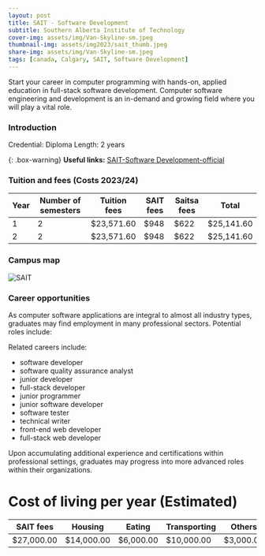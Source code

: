 ```yaml
---
layout: post
title: SAIT - Software Development
subtitle: Southern Alberta Institute of Technology
cover-img: assets/img/Van-Skyline-sm.jpeg
thumbnail-img: assets/img2023/sait_thumb.jpeg
share-img: assets/img/Van-Skyline-sm.jpeg
tags: [canada, Calgary, SAIT, Software Development]
---
```


Start your career in computer programming with hands-on, applied education in full-stack software development. Computer software engineering and development is an in-demand and growing field where you will play a vital role.

### Introduction

Credential: Diploma
Length: 2 years

{: .box-warning}
**Useful links:** [SAIT-Software Development-official](https://www.sait.ca/programs-and-courses/diplomas/software-development)

### Tuition and fees (Costs 2023/24)

| Year | Number of semesters | Tuition fees | SAIT fees	| Saitsa fees | Total |
|-|-|-|-|-|-|
| 1	| 2	| $23,571.60 |	$948 | $622	| $25,141.60 |
| 2	| 2	| $23,571.60 |	$948 |	$622 |	$25,141.60 |

### Campus map
![SAIT](https://www.sait.ca/assets/images/sait/in-body-and-galleries/about-sait/campus/in-sait-campus-map-645x826.jpg)

### Career opportunities
As computer software applications are integral to almost all industry types, graduates may find employment in many professional sectors. Potential roles include:

Related careers include:

- software developer
- software quality assurance analyst
- junior developer
- full-stack developer
- junior programmer
- junior software developer
- software tester
- technical writer
- front-end web developer
- full-stack web developer

Upon accumulating additional experience and certifications within professional settings, graduates may progress into more advanced roles within their organizations.

# Cost of living per year (Estimated)
| SAIT fees | Housing | Eating | Transporting | Others | Total |
|-|-|-|-|-|-|
| $27,000.00 | $14,000.00 | $6,000.00 |	$10,000.00 | $3,000.00	| $60,000.00 |